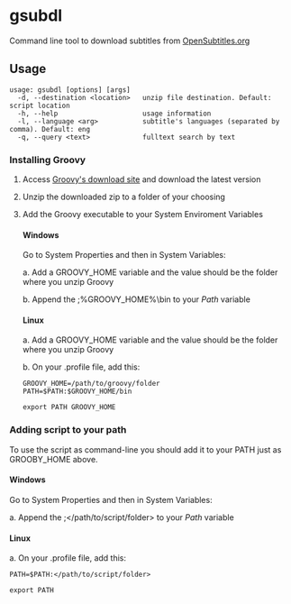 # gsubdl
Command line tool to download subtitles from [OpenSubtitles.org]

## Usage
    usage: gsubdl [options] [args]
      -d, --destination <location>   unzip file destination. Default: script location
      -h, --help                     usage information
      -l, --language <arg>           subtitle's languages (separated by comma). Default: eng
      -q, --query <text>             fulltext search by text

### Installing Groovy
1. Access [Groovy's download site] and download the latest version
2. Unzip the downloaded zip to a folder of your choosing
3. Add the Groovy executable to your System Enviroment Variables

    #### Windows
    Go to System Properties and then in System Variables:

    a. Add a GROOVY_HOME variable and the value should be the folder where you unzip Groovy 

    b. Append the ;%GROOVY_HOME%\bin to your *Path* variable
    
    #### Linux
    a. Add a GROOVY_HOME variable and the value should be the folder where you unzip Groovy 
    
    b. On your .profile file, add this:
    
    ```
    GROOVY_HOME=/path/to/groovy/folder
    PATH=$PATH:$GROOVY_HOME/bin
    
    export PATH GROOVY_HOME
    ```

### Adding script to your path
To use the script as command-line you should add it to your PATH just as GROOBY_HOME above.

  #### Windows
  Go to System Properties and then in System Variables:

  a. Append the ;</path/to/script/folder> to your *Path* variable

  #### Linux
  a. On your .profile file, add this:
  ```
  PATH=$PATH:</path/to/script/folder>

  export PATH
  ```

  [OpenSubtitles.org]: <https://www.opensubtitles.org>
  [Groovy's download site]: <http://groovy-lang.org/download.html>
